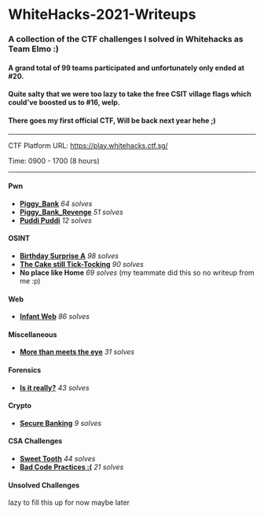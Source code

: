 # WhiteHacks-2021-Writeups

### A collection of the CTF challenges I solved in Whitehacks as Team Elmo :)
#### A grand total of 99 teams participated and unfortunately only ended at #20. 
#### Quite salty that we were too lazy to take the free CSIT village flags which could've boosted us to #16, welp.
#### There goes my first official CTF, Will be back next year hehe ;)


---

CTF Platform URL: https://play.whitehacks.ctf.sg/

Time: 0900 - 1700 (8 hours)

---


#### Pwn
- **[Piggy_Bank](https://github.com/caprinux/WhiteHacks-2021-Writeups/tree/main/Writeups/pwn/Piggy%20Bank)** _64 solves_ 
- **[Piggy_Bank_Revenge](https://github.com/caprinux/WhiteHacks-2021-Writeups/tree/main/Writeups/pwn/Piggy%20Bank%20Revenge)** _51 solves_
- **[Puddi Puddi](https://github.com/caprinux/WhiteHacks-2021-Writeups/tree/main/Writeups/pwn/Puddi%20Puddi)** _12 solves_

#### OSINT 
- **[Birthday Surprise A](https://github.com/caprinux/WhiteHacks-2021-Writeups/tree/main/Writeups/OSINT/Birthday%20Surprise)** _98 solves_
- **[The Cake still Tick-Tocking](https://github.com/caprinux/WhiteHacks-2021-Writeups/tree/main/Writeups/OSINT/The%20Cake%20still%20Tick-Tocking)** _90 solves_
- **No place like Home** _69 solves_ (my teammate did this so no writeup from me :p)

#### Web
- **[Infant Web](https://github.com/caprinux/WhiteHacks-2021-Writeups/tree/main/Writeups/Web/Infant%20Web)** _86 solves_

#### Miscellaneous 
- **[More than meets the eye](https://github.com/caprinux/WhiteHacks-2021-Writeups/tree/main/Writeups/Misc/More%20Than%20Meets%20The%20Eye)** _31 solves_

#### Forensics
- **[Is it really?](https://github.com/caprinux/WhiteHacks-2021-Writeups/tree/main/Writeups/Forensics/Is%20it%20really%3F)** _43 solves_

#### Crypto
- **[Secure Banking](https://github.com/caprinux/WhiteHacks-2021-Writeups/tree/main/Writeups/Crypto/Secure%20Banking)** _9 solves_

#### CSA Challenges
- **[Sweet Tooth](https://github.com/caprinux/WhiteHacks-2021-Writeups/tree/main/Writeups/CSA/Sweet%20Tooth)** _44 solves_
- **[Bad Code Practices :(](https://github.com/caprinux/WhiteHacks-2021-Writeups/tree/main/Writeups/CSA/Bad%20Code%20Practices)** _21 solves_

#### Unsolved Challenges 
lazy to fill this up for now maybe later

